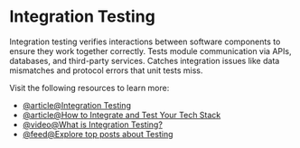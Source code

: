 # Integration Testing

Integration testing verifies interactions between software components to ensure they work together correctly. Tests module communication via APIs, databases, and third-party services. Catches integration issues like data mismatches and protocol errors that unit tests miss.

Visit the following resources to learn more:

- [@article@Integration Testing](https://www.guru99.com/integration-testing.html)
- [@article@How to Integrate and Test Your Tech Stack](https://thenewstack.io/how-to-integrate-and-test-your-tech-stack/)
- [@video@What is Integration Testing?](https://www.youtube.com/watch?v=kRD6PA6uxiY)
- [@feed@Explore top posts about Testing](https://app.daily.dev/tags/testing?ref=roadmapsh)
